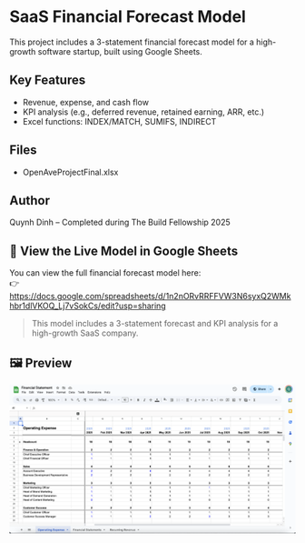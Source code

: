 # SaaS Financial Forecast Model
This project includes a 3-statement financial forecast model for a high-growth software startup, built using Google Sheets.

## Key Features
- Revenue, expense, and cash flow 
- KPI analysis (e.g., deferred revenue, retained earning, ARR, etc.)
- Excel functions: INDEX/MATCH, SUMIFS, INDIRECT

## Files
- OpenAveProjectFinal.xlsx

## Author
Quynh Dinh – Completed during The Build Fellowship 2025


## 📄 View the Live Model in Google Sheets

You can view the full financial forecast model here:  
👉 https://docs.google.com/spreadsheets/d/1n2nORvRRFFVW3N6syxQ2WMkhbr1dlVKOQ_Lj7vSokCs/edit?usp=sharing

> This model includes a 3-statement forecast and KPI analysis for a high-growth SaaS company.


## 🖼️ Preview

![Preview](quickreview.png)

